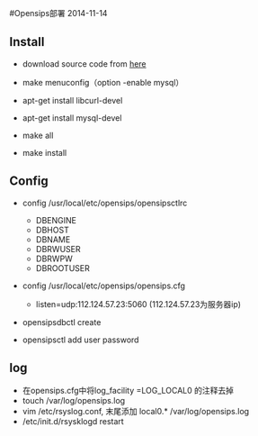 #Opensips部署
2014-11-14
## Install

* download source code from [here](http://www.opensips.org/Downloads/Downloads)
* make menuconfig（option -enable mysql）
* apt-get install libcurl-devel
* apt-get install mysql-devel

* make all
* make install

## Config

* config /usr/local/etc/opensips/opensipsctlrc
	* DBENGINE
	* DBHOST
	* DBNAME
	* DBRWUSER
	* DBRWPW
	* DBROOTUSER
	
* config /usr/local/etc/opensips/opensips.cfg
	* listen=udp:112.124.57.23:5060 (112.124.57.23为服务器ip)
* opensipsdbctl create
* opensipsctl add user password


## log
* 在opensips.cfg中将log_facility =LOG_LOCAL0 的注释去掉
* touch /var/log/opensips.log
* vim /etc/rsyslog.conf, 末尾添加
	local0.*              /var/log/opensips.log
* /etc/init.d/rsysklogd restart